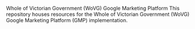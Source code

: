 Whole of Victorian Government (WoVG) Google Marketing Platform
This repository houses resources for the Whole of Victorian Government (WoVG) Google Marketing Platform (GMP) implementation.

